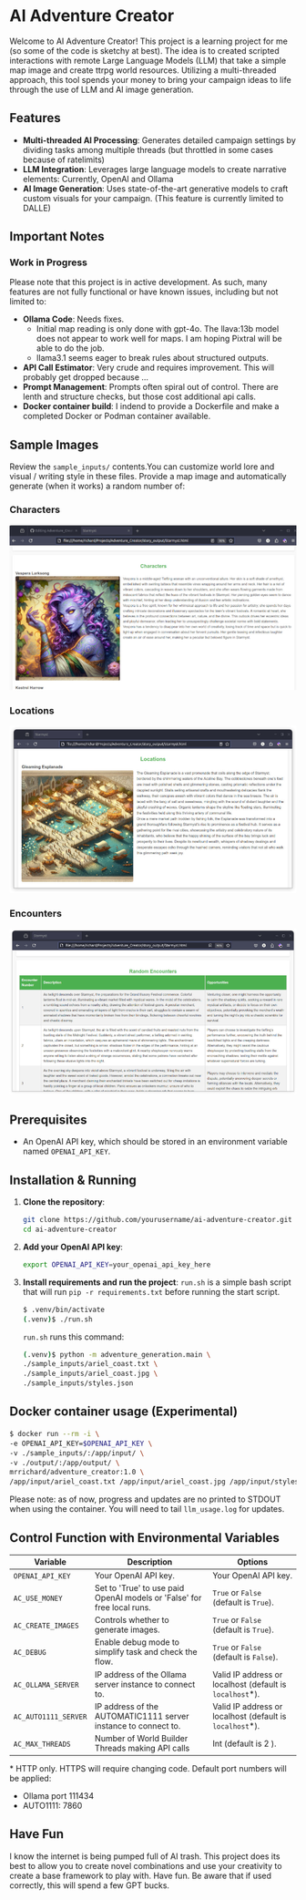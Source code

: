 # AI Adventure Creator

Welcome to AI Adventure Creator! This project is a learning project for me (so some of the code is sketchy at best). The idea is to created scripted interactions with remote Large Language Models (LLM) that take a simple map image and create ttrpg world resources. Utilizing a multi-threaded approach, this tool spends your money to bring your campaign ideas to life through the use of LLM and AI image generation.

## Features

- **Multi-threaded AI Processing**: Generates detailed campaign settings by dividing tasks among multiple threads (but throttled in some cases because of ratelimits)
- **LLM Integration**: Leverages large language models to create narrative elements: Currently, OpenAI and Ollama
- **AI Image Generation**: Uses state-of-the-art generative models to craft custom visuals for your campaign. (This feature is currently limited to DALLE)

## Important Notes

### Work in Progress

Please note that this project is in active development. As such, many features are not fully functional or have known issues, including but not limited to:

- **Ollama Code**: Needs fixes. 
    - Initial map reading is only done with gpt-4o. The llava:13b model does not appear to work well for maps. I am hoping Pixtral will be able to do the job.
    - llama3.1 seems eager to break rules about structured outputs.
- **API Call Estimator**: Very crude and requires improvement. This will probably get dropped because ...
- **Prompt Management**: Prompts often spiral out of control. There are lenth and structure checks, but those cost additional api calls.
- **Docker container build**: I indend to provide a Dockerfile and make a completed Docker or Podman container available.

## Sample Images

Review the `sample_inputs/` contents.You can customize world lore and visual / writing style in these files.
Provide a map image and automatically generate (when it works) a random number of:

### Characters

![Character Image](sample_inputs/images/characters.jpg)

### Locations

![Location Image](sample_inputs/images/locations.jpg)

### Encounters

![Encounter Image](sample_inputs/images/encounters.jpg)

## Prerequisites

- An OpenAI API key, which should be stored in an environment variable named `OPENAI_API_KEY`.

## Installation & Running

1. **Clone the repository**:
    ```bash
    git clone https://github.com/yourusername/ai-adventure-creator.git
    cd ai-adventure-creator
    ```

2. **Add your OpenAI API key**:
    ```bash
    export OPENAI_API_KEY=your_openai_api_key_here
    ```

3. **Install requirements and run the project**:
    `run.sh` is a simple bash script that will run `pip -r requirements.txt` before running the start script.
    ```bash
    $ .venv/bin/activate
    (.venv)$ ./run.sh
    ```

    `run.sh` runs this command:
    ```bash
    (.venv)$ python -m adventure_generation.main \
    ./sample_inputs/ariel_coast.txt \
    ./sample_inputs/ariel_coast.jpg \
    ./sample_inputs/styles.json
    ```

## Docker container usage (Experimental)
```bash
$ docker run --rm -i \
-e OPENAI_API_KEY=$OPENAI_API_KEY \
-v ./sample_inputs/:/app/input/ \
-v ./output/:/app/output/ \
mrrichard/adventure_creator:1.0 \
/app/input/ariel_coast.txt /app/input/ariel_coast.jpg /app/input/styles.json
```
Please note: as of now, progress and updates are no printed to STDOUT when using the container. You will need to tail `llm_usage.log` for updates.

## Control Function with Environmental Variables
| Variable                | Description                                                              | Options                                                                                 |
|------------------------|--------------------------------------------------------------------------|----------------------------------------------------------------------------------------|
| `OPENAI_API_KEY`       | Your OpenAI API key.                                                    | Your OpenAI API key.                                                                  |
| `AC_USE_MONEY`         | Set to 'True' to use paid OpenAI models or 'False' for free local runs. | `True` or `False` (default is `True`).                                               |
| `AC_CREATE_IMAGES`     | Controls whether to generate images.                                    | `True` or `False` (default is `True`).                                              |
| `AC_DEBUG`             | Enable debug mode to simplify task and check the flow.                 | `True` or `False` (default is `False`).                                             |
| `AC_OLLAMA_SERVER`     | IP address of the Ollama server instance to connect to.                | Valid IP address or localhost (default is `localhost`*).                |
| `AC_AUTO1111_SERVER`   | IP address of the AUTOMATIC1111 server instance to connect to.         | Valid IP address or localhost (default is `localhost`*).
| `AC_MAX_THREADS`       | Number of World Builder Threads making API calls                       | Int (default is 2 ).                                                     |

\* HTTP only. HTTPS will require changing code. Default port numbers will be applied:
- Ollama port 111434
- AUTO1111: 7860

## Have Fun
I know the internet is being pumped full of AI trash. This project does its best to allow you to create novel combinations and use your creativity to create a base framework to play with. Have fun. Be aware that if used correctly, this will spend a few GPT bucks. 

